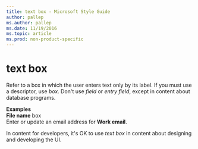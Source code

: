 ```yaml
---
title: text box - Microsoft Style Guide
author: pallep
ms.author: pallep
ms.date: 11/19/2016
ms.topic: article
ms.prod: non-product-specific
---
```


# text box

Refer to a box in which the user enters text only by its label. If you must use a descriptor, use *box*. Don't use *field* or *entry field*, except in content about database programs.

**Examples**  
**File name** box  
Enter or update an email address for **Work email**.

In content for developers, it's OK to use *text box* in content about designing and developing the UI.
